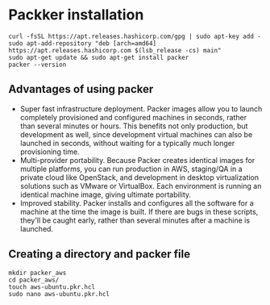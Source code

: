 # Packker installation 
```
curl -fsSL https://apt.releases.hashicorp.com/gpg | sudo apt-key add -
sudo apt-add-repository "deb [arch=amd64] https://apt.releases.hashicorp.com $(lsb_release -cs) main"
sudo apt-get update && sudo apt-get install packer
packer --version
```

## Advantages of using packer
- Super fast infrastructure deployment. Packer images allow you to launch completely provisioned and configured machines in seconds, rather than several minutes or hours. This benefits not only production, but development as well, since development virtual machines can also be launched in seconds, without waiting for a typically much longer provisioning time.
- Multi-provider portability. Because Packer creates identical images for multiple platforms, you can run production in AWS, staging/QA in a private cloud like OpenStack, and development in desktop virtualization solutions such as VMware or VirtualBox. Each environment is running an identical machine image, giving ultimate portability.
- Improved stability. Packer installs and configures all the software for a machine at the time the image is built. If there are bugs in these scripts, they'll be caught early, rather than several minutes after a machine is launched.

## Creating a directory and packer file
```
mkdir packer_aws
cd packer_aws/
touch aws-ubuntu.pkr.hcl
sudo nano aws-ubuntu.pkr.hcl
```


